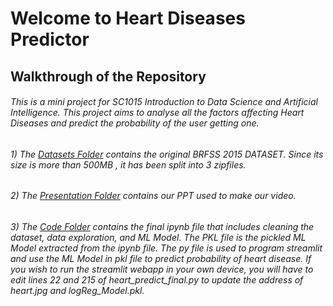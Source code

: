 # Welcome to Heart Diseases Predictor

## Walkthrough of the Repository  
###### This is a mini project for SC1015 Introduction to Data Science and Artificial Intelligence. This project aims to analyse all the factors affecting Heart Diseases and predict the probability of the user getting one.

###### 1) The [Datasets Folder](Datasets/) contains the original BRFSS 2015 DATASET. Since its size is more than 500MB , it has been split into 3 zipfiles.
###### 2) The [Presentation Folder](Presentation/) contains our PPT used to make our video.
###### 3) The [Code Folder](Code/) contains the final ipynb file that includes cleaning the dataset, data exploration, and ML Model. The PKL file is the pickled ML Model extracted from the ipynb file. The py file is used to program streamlit and use the ML Model in pkl file to predict probability of heart disease. If you wish to run the streamlit webapp in your own device, you will have to edit lines 22 and 215 of heart_predict_final.py to update the address of heart.jpg and logReg_Model.pkl.


